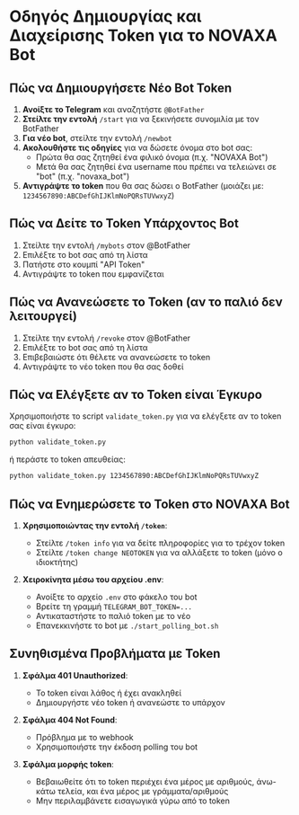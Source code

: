 # Οδηγός Δημιουργίας και Διαχείρισης Token για το NOVAXA Bot

## Πώς να Δημιουργήσετε Νέο Bot Token

1. **Ανοίξτε το Telegram** και αναζητήστε `@BotFather`
2. **Στείλτε την εντολή** `/start` για να ξεκινήσετε συνομιλία με τον BotFather
3. **Για νέο bot**, στείλτε την εντολή `/newbot`
4. **Ακολουθήστε τις οδηγίες** για να δώσετε όνομα στο bot σας:
   - Πρώτα θα σας ζητηθεί ένα φιλικό όνομα (π.χ. "NOVAXA Bot")
   - Μετά θα σας ζητηθεί ένα username που πρέπει να τελειώνει σε "bot" (π.χ. "novaxa_bot")
5. **Αντιγράψτε το token** που θα σας δώσει ο BotFather (μοιάζει με: `1234567890:ABCDefGhIJKlmNoPQRsTUVwxyZ`)

## Πώς να Δείτε το Token Υπάρχοντος Bot

1. Στείλτε την εντολή `/mybots` στον @BotFather
2. Επιλέξτε το bot σας από τη λίστα
3. Πατήστε στο κουμπί "API Token"
4. Αντιγράψτε το token που εμφανίζεται

## Πώς να Ανανεώσετε το Token (αν το παλιό δεν λειτουργεί)

1. Στείλτε την εντολή `/revoke` στον @BotFather
2. Επιλέξτε το bot σας από τη λίστα
3. Επιβεβαιώστε ότι θέλετε να ανανεώσετε το token
4. Αντιγράψτε το νέο token που θα σας δοθεί

## Πώς να Ελέγξετε αν το Token είναι Έγκυρο

Χρησιμοποιήστε το script `validate_token.py` για να ελέγξετε αν το token σας είναι έγκυρο:

```bash
python validate_token.py
```

ή περάστε το token απευθείας:

```bash
python validate_token.py 1234567890:ABCDefGhIJKlmNoPQRsTUVwxyZ
```

## Πώς να Ενημερώσετε το Token στο NOVAXA Bot

1. **Χρησιμοποιώντας την εντολή `/token`**:
   - Στείλτε `/token info` για να δείτε πληροφορίες για το τρέχον token
   - Στείλτε `/token change ΝΕΟTOKEN` για να αλλάξετε το token (μόνο ο ιδιοκτήτης)

2. **Χειροκίνητα μέσω του αρχείου .env**:
   - Ανοίξτε το αρχείο `.env` στο φάκελο του bot
   - Βρείτε τη γραμμή `TELEGRAM_BOT_TOKEN=...`
   - Αντικαταστήστε το παλιό token με το νέο
   - Επανεκκινήστε το bot με `./start_polling_bot.sh`

## Συνηθισμένα Προβλήματα με Token

1. **Σφάλμα 401 Unauthorized**:
   - Το token είναι λάθος ή έχει ανακληθεί
   - Δημιουργήστε νέο token ή ανανεώστε το υπάρχον

2. **Σφάλμα 404 Not Found**:
   - Πρόβλημα με το webhook
   - Χρησιμοποιήστε την έκδοση polling του bot

3. **Σφάλμα μορφής token**:
   - Βεβαιωθείτε ότι το token περιέχει ένα μέρος με αριθμούς, άνω-κάτω τελεία, και ένα μέρος με γράμματα/αριθμούς
   - Μην περιλαμβάνετε εισαγωγικά γύρω από το token
